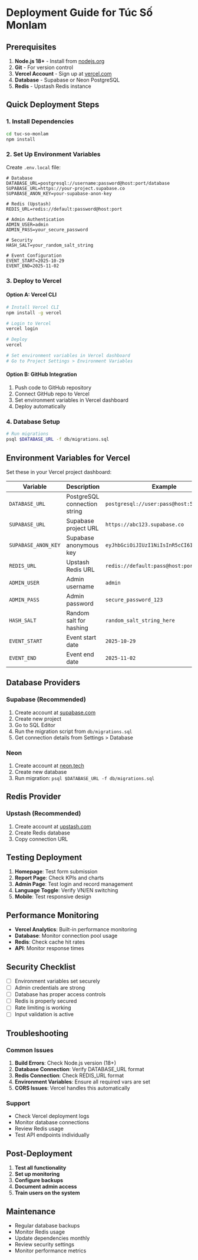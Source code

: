# Deployment Guide for Túc Số Monlam

## Prerequisites

1. **Node.js 18+** - Install from [nodejs.org](https://nodejs.org/)
2. **Git** - For version control
3. **Vercel Account** - Sign up at [vercel.com](https://vercel.com)
4. **Database** - Supabase or Neon PostgreSQL
5. **Redis** - Upstash Redis instance

## Quick Deployment Steps

### 1. Install Dependencies
```bash
cd tuc-so-monlam
npm install
```

### 2. Set Up Environment Variables
Create `.env.local` file:
```env
# Database
DATABASE_URL=postgresql://username:password@host:port/database
SUPABASE_URL=https://your-project.supabase.co
SUPABASE_ANON_KEY=your-supabase-anon-key

# Redis (Upstash)
REDIS_URL=redis://default:password@host:port

# Admin Authentication
ADMIN_USER=admin
ADMIN_PASS=your_secure_password

# Security
HASH_SALT=your_random_salt_string

# Event Configuration
EVENT_START=2025-10-29
EVENT_END=2025-11-02
```

### 3. Deploy to Vercel

#### Option A: Vercel CLI
```bash
# Install Vercel CLI
npm install -g vercel

# Login to Vercel
vercel login

# Deploy
vercel

# Set environment variables in Vercel dashboard
# Go to Project Settings > Environment Variables
```

#### Option B: GitHub Integration
1. Push code to GitHub repository
2. Connect GitHub repo to Vercel
3. Set environment variables in Vercel dashboard
4. Deploy automatically

### 4. Database Setup
```bash
# Run migrations
psql $DATABASE_URL -f db/migrations.sql
```

## Environment Variables for Vercel

Set these in your Vercel project dashboard:

| Variable | Description | Example |
|----------|-------------|---------|
| `DATABASE_URL` | PostgreSQL connection string | `postgresql://user:pass@host:5432/db` |
| `SUPABASE_URL` | Supabase project URL | `https://abc123.supabase.co` |
| `SUPABASE_ANON_KEY` | Supabase anonymous key | `eyJhbGciOiJIUzI1NiIsInR5cCI6IkpXVCJ9...` |
| `REDIS_URL` | Upstash Redis URL | `redis://default:pass@host:port` |
| `ADMIN_USER` | Admin username | `admin` |
| `ADMIN_PASS` | Admin password | `secure_password_123` |
| `HASH_SALT` | Random salt for hashing | `random_salt_string_here` |
| `EVENT_START` | Event start date | `2025-10-29` |
| `EVENT_END` | Event end date | `2025-11-02` |

## Database Providers

### Supabase (Recommended)
1. Create account at [supabase.com](https://supabase.com)
2. Create new project
3. Go to SQL Editor
4. Run the migration script from `db/migrations.sql`
5. Get connection details from Settings > Database

### Neon
1. Create account at [neon.tech](https://neon.tech)
2. Create new database
3. Run migration: `psql $DATABASE_URL -f db/migrations.sql`

## Redis Provider

### Upstash (Recommended)
1. Create account at [upstash.com](https://upstash.com)
2. Create Redis database
3. Copy connection URL

## Testing Deployment

1. **Homepage**: Test form submission
2. **Report Page**: Check KPIs and charts
3. **Admin Page**: Test login and record management
4. **Language Toggle**: Verify VN/EN switching
5. **Mobile**: Test responsive design

## Performance Monitoring

- **Vercel Analytics**: Built-in performance monitoring
- **Database**: Monitor connection pool usage
- **Redis**: Check cache hit rates
- **API**: Monitor response times

## Security Checklist

- [ ] Environment variables set securely
- [ ] Admin credentials are strong
- [ ] Database has proper access controls
- [ ] Redis is properly secured
- [ ] Rate limiting is working
- [ ] Input validation is active

## Troubleshooting

### Common Issues

1. **Build Errors**: Check Node.js version (18+)
2. **Database Connection**: Verify DATABASE_URL format
3. **Redis Connection**: Check REDIS_URL format
4. **Environment Variables**: Ensure all required vars are set
5. **CORS Issues**: Vercel handles this automatically

### Support

- Check Vercel deployment logs
- Monitor database connections
- Review Redis usage
- Test API endpoints individually

## Post-Deployment

1. **Test all functionality**
2. **Set up monitoring**
3. **Configure backups**
4. **Document admin access**
5. **Train users on the system**

## Maintenance

- Regular database backups
- Monitor Redis usage
- Update dependencies monthly
- Review security settings
- Monitor performance metrics

